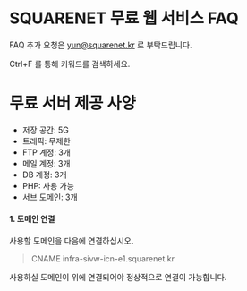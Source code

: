 # SQUARENET 무료 웹 서비스 FAQ


FAQ 추가 요청은 yun@squarenet.kr 로 부탁드립니다.

Ctrl+F 를 통해 키워드를 검색하세요.


# 무료 서버 제공 사양

- 저장 공간: 5G
- 트래픽: 무제한
- FTP 계정: 3개
- 메일 계정: 3개
- DB 계정: 3개
- PHP: 사용 가능
- 서브 도메인: 3개

#### 1. 도메인 연결

사용할 도메인을 다음에 연결하십시오.

> CNAME infra-sivw-icn-e1.squarenet.kr

사용하실 도메인이 위에 연결되어야 정상적으로 연결이 가능합니다.
